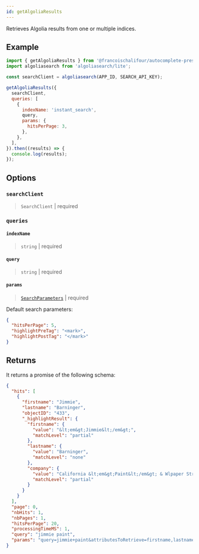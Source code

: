 ```yaml
---
id: getAlgoliaResults
---
```


Retrieves Algolia results from one or multiple indices.

## Example

```js
import { getAlgoliaResults } from '@francoischalifour/autocomplete-preset-algolia';
import algoliasearch from 'algoliasearch/lite';

const searchClient = algoliasearch(APP_ID, SEARCH_API_KEY);

getAlgoliaResults({
  searchClient,
  queries: [
    {
      indexName: 'instant_search',
      query,
      params: {
        hitsPerPage: 3,
      },
    },
  ],
}).then((results) => {
  console.log(results);
});
```

## Options

### `searchClient`

> `SearchClient` | required

### `queries`

#### `indexName`

> `string` | required

#### `query`

> `string` | required

#### `params`

> [`SearchParameters`](https://www.algolia.com/doc/api-reference/search-api-parameters/) | required

Default search parameters:

```json
{
  "hitsPerPage": 5,
  "highlightPreTag": "<mark>",
  "highlightPostTag": "</mark>"
}
```

## Returns

It returns a promise of the following schema:

```json
{
  "hits": [
    {
      "firstname": "Jimmie",
      "lastname": "Barninger",
      "objectID": "433",
      "_highlightResult": {
        "firstname": {
          "value": "&lt;em&gt;Jimmie&lt;/em&gt;",
          "matchLevel": "partial"
        },
        "lastname": {
          "value": "Barninger",
          "matchLevel": "none"
        },
        "company": {
          "value": "California &lt;em&gt;Paint&lt;/em&gt; & Wlpaper Str",
          "matchLevel": "partial"
        }
      }
    }
  ],
  "page": 0,
  "nbHits": 1,
  "nbPages": 1,
  "hitsPerPage": 20,
  "processingTimeMS": 1,
  "query": "jimmie paint",
  "params": "query=jimmie+paint&attributesToRetrieve=firstname,lastname&hitsPerPage=50"
}
```
